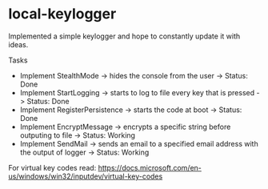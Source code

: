 # local-keylogger
Implemented a simple keylogger and hope to constantly update it with ideas.

Tasks</br>
<ul>
  <li>Implement StealthMode -> hides the console from the user -> Status: Done</li>
  <li>Implement StartLogging -> starts to log to file every key that is pressed -> Status: Done</li>
  <li>Implement RegisterPersistence -> starts the code at boot -> Status: Done</li>
  <li>Implement EncryptMessage -> encrypts a specific string before outputing to file -> Status: Working </li>
  <li>Implement SendMail -> sends an email to a specified email address with the output of logger -> Status: Working </li>
</ul>

For virtual key codes read: https://docs.microsoft.com/en-us/windows/win32/inputdev/virtual-key-codes
